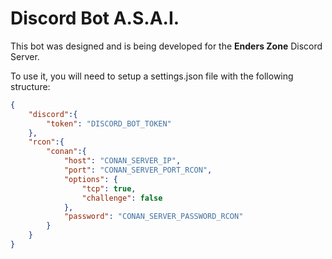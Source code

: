 # Discord Bot A.S.A.I.

This bot was designed and is being developed for the **Enders Zone** Discord Server.

To use it, you will need to setup a settings.json file with the following structure:

```json
{
    "discord":{
        "token": "DISCORD_BOT_TOKEN"
    },
    "rcon":{
        "conan":{
            "host": "CONAN_SERVER_IP",
            "port": "CONAN_SERVER_PORT_RCON",
            "options": {
                "tcp": true,
                "challenge": false
            },
            "password": "CONAN_SERVER_PASSWORD_RCON"
        }
    }
}
```